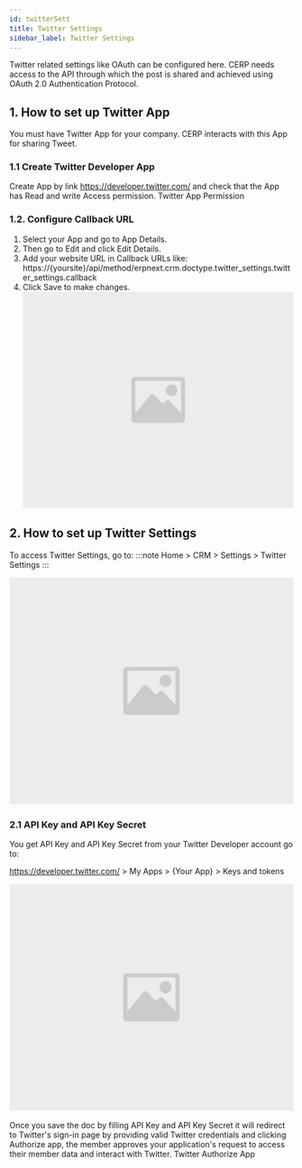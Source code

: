 ```yaml
---
id: twitterSett
title: Twitter Settings
sidebar_label: Twitter Settings
---
```


Twitter related settings like OAuth can be configured here. CERP needs access to the API through which the post is shared and achieved using OAuth 2.0 Authentication Protocol.

## 1. How to set up Twitter App

You must have Twitter App for your company. CERP interacts with this App for sharing Tweet.

### 1.1 Create Twitter Developer App

Create App by link https://developer.twitter.com/ and check that the App has Read and write Access permission. Twitter App Permission

### 1.2. Configure Callback URL

1. Select your App and go to App Details.
1. Then go to Edit and click Edit Details.
1. Add your website URL in Callback URLs like: https://{yoursite}/api/method/erpnext.crm.doctype.twitter_settings.twitter_settings.callback
1. Click Save to make changes.
   ![image](images/image.jpg)

## 2. How to set up Twitter Settings

To access Twitter Settings, go to:
:::note
Home > CRM > Settings > Twitter Settings
:::

![image](images/image.jpg)

### 2.1 API Key and API Key Secret

You get API Key and API Key Secret from your Twitter Developer account go to:

https://developer.twitter.com/ > My Apps > {Your App} > Keys and tokens

![image](images/image.jpg)

Once you save the doc by filling API Key and API Key Secret it will redirect to Twitter's sign-in page by providing valid Twitter credentials and clicking Authorize app, the member approves your application's request to access their member data and interact with Twitter. Twitter Authorize App
